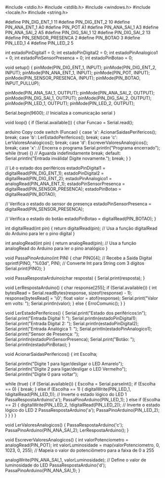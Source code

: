 #include <stdio.h>
#include <stdlib.h>
#include <windows.h>
#include <locale.h>
#include <string.h>

#define PIN_DIG_ENT_1 11
#define PIN_DIG_ENT_2 10
#define PIN_ANA_ENT_1 A0
#define PIN_POT A1
#define PIN_ANA_SAI_1 A3
#define PIN_ANA_SAI_2 A5
#define PIN_DIG_SAI_1 12
#define PIN_DIG_SAI_2 13
#define PIN_SENSOR_PRESENCA 2
#define PIN_BOTAO 3
#define PIN_LED_1 4
#define PIN_LED_2 5

int estadoPinDigital1 = 0;
int estadoPinDigital2 = 0;
int estadoPinAnalogico1 = 0;
int estadoPinSensorPresenca = 0;
int estadoPinBotao = 0;

void setup() {
pinMode(PIN_DIG_ENT_1, INPUT);
pinMode(PIN_DIG_ENT_2, INPUT);
pinMode(PIN_ANA_ENT_1, INPUT);
pinMode(PIN_POT, INPUT);
pinMode(PIN_SENSOR_PRESENCA, INPUT);
pinMode(PIN_BOTAO, INPUT_PULLUP);

pinMode(PIN_ANA_SAI_1, OUTPUT);
pinMode(PIN_ANA_SAI_2, OUTPUT);
pinMode(PIN_DIG_SAI_1, OUTPUT);
pinMode(PIN_DIG_SAI_2, OUTPUT);
pinMode(PIN_LED_1, OUTPUT);
pinMode(PIN_LED_2, OUTPUT);

Serial.begin(9600); // Inicializa a comunicação serial
}

void loop() {
if (Serial.available()) {
char Funcao = Serial.read();

arduino
Copy code
switch (Funcao) {
  case 'a':
    AcionarSaidasPerifericos();
    break;
  case 'b':
    LerEstadoPerifericos();
    break;
  case 'c':
    LerValoresAnalogicos();
    break;
  case 'd':
    EscreverValoresAnalogicos();
    break;
  case 'x':
    // Encerra o programa
    Serial.println("Programa encerrado");
    while (true) {} // Aguarda indefinidamente
    break;
  default:
    Serial.println("Entrada inválida! Digite novamente.");
    break;
}
}

// Lê o estado dos periféricos
estadoPinDigital1 = digitalRead(PIN_DIG_ENT_1);
estadoPinDigital2 = digitalRead(PIN_DIG_ENT_2);
estadoPinAnalogico1 = analogRead(PIN_ANA_ENT_1);
estadoPinSensorPresenca = digitalRead(PIN_SENSOR_PRESENCA);
estadoPinBotao = digitalRead(PIN_BOTAO);

// Verifica o estado do sensor de presença
estadoPinSensorPresenca = digitalRead(PIN_SENSOR_PRESENCA);

// Verifica o estado do botão
estadoPinBotao = digitalRead(PIN_BOTAO);
}

int digitalRead(int pin) {
return digitalRead(pin); // Usa a função digitalRead do Arduino para ler o pino digital
}

int analogRead(int pin) {
return analogRead(pin); // Usa a função analogRead do Arduino para ler o pino analógico
}

void PassaPinoArduino(int PIN) {
char PINO[4]; // Recebe a Saída Digital
sprintf(PINO, "%03d", PIN); // Converte Int para String com 3 dígitos
Serial.print(PINO);
}

void PassaRespostaArduino(char resposta) {
Serial.print(resposta);
}

void LerRespostaArduino() {
char response[255];
if (Serial.available()) {
int bytesRead = Serial.readBytes(response, sizeof(response) - 1);
response[bytesRead] = '\0';
float valor = atof(response);
Serial.print("Valor em volts: ");
Serial.println(valor);
} else {
ErroComunic();
}
}

void LerEstadoPerifericos() {
Serial.print("Estado dos periféricos:\n");
Serial.print("Entrada Digital 1: ");
Serial.println(estadoPinDigital1);
Serial.print("Entrada Digital 2: ");
Serial.println(estadoPinDigital2);
Serial.print("Entrada Analógica 1: ");
Serial.println(estadoPinAnalogico1);
Serial.print("Sensor de Presença: ");
Serial.println(estadoPinSensorPresenca);
Serial.print("Botão: ");
Serial.println(estadoPinBotao);
}

void AcionarSaidasPerifericos() {
int Escolha;

Serial.println("Digite 1 para ligar/desligar o LED Amarelo");
Serial.println("Digite 2 para ligar/desligar o LED Vermelho");
Serial.println("Digite 0 para voltar");

while (true) {
if (Serial.available()) {
Escolha = Serial.parseInt();
if (Escolha == 0) {
break;
} else if (Escolha == 1) {
digitalWrite(PIN_LED_1, !digitalRead(PIN_LED_1)); // Inverte o estado lógico do LED 1
PassaRespostaArduino('a');
PassaPinoArduino(PIN_LED_1);
} else if (Escolha == 2) {
digitalWrite(PIN_LED_2, !digitalRead(PIN_LED_2)); // Inverte o estado lógico do LED 2
PassaRespostaArduino('a');
PassaPinoArduino(PIN_LED_2);
}
}
}
}

void LerValoresAnalogicos() {
PassaRespostaArduino('c');
PassaPinoArduino(PIN_ANA_SAI_2);
LerRespostaArduino();
}

void EscreverValoresAnalogicos() {
int valorPotenciometro = analogRead(PIN_POT);
int valorLuminosidade = map(valorPotenciometro, 0, 1023, 0, 255); // Mapeia o valor do potenciômetro para a faixa de 0 a 255

analogWrite(PIN_ANA_SAI_1, valorLuminosidade); // Define o valor de luminosidade do LED
PassaRespostaArduino('d');
PassaPinoArduino(PIN_ANA_SAI_1);
}
